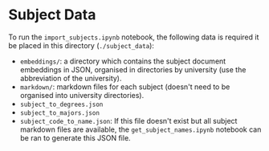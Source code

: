 # Subject Data

To run the `import_subjects.ipynb` notebook, the following data is required it be placed in this directory (`./subject_data`):
- `embeddings/`: a directory which contains the subject document embeddings in JSON, organised in directories by university (use the abbreviation of the university).
- `markdown/`: markdown files for each subject (doesn't need to be organised into university directories).
- `subject_to_degrees.json`
- `subject_to_majors.json`
- `subject_code_to_name.json`: If this file doesn't exist but all subject markdown files are available, the `get_subject_names.ipynb` notebook can be ran to generate this JSON file.
